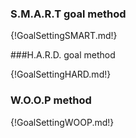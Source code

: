 ### S.M.A.R.T goal method

{!GoalSettingSMART.md!}

###H.A.R.D. goal method

{!GoalSettingHARD.md!}

### W.O.O.P method 

{!GoalSettingWOOP.md!}
